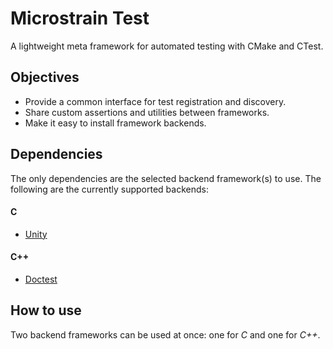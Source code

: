 # Microstrain Test
A lightweight meta framework for automated testing with CMake and CTest. 

## Objectives
* Provide a common interface for test registration and discovery.
* Share custom assertions and utilities between frameworks.
* Make it easy to install framework backends.

## Dependencies
The only dependencies are the selected backend framework(s) to use. The following are the currently supported backends:

#### C
* [Unity](https://github.com/ThrowTheSwitch/Unity)

#### C++
* [Doctest](https://github.com/doctest/doctest)

## How to use
Two backend frameworks can be used at once: one for *C* and one for *C++*.

<!-- TODO: Add documentation for how to use -->
